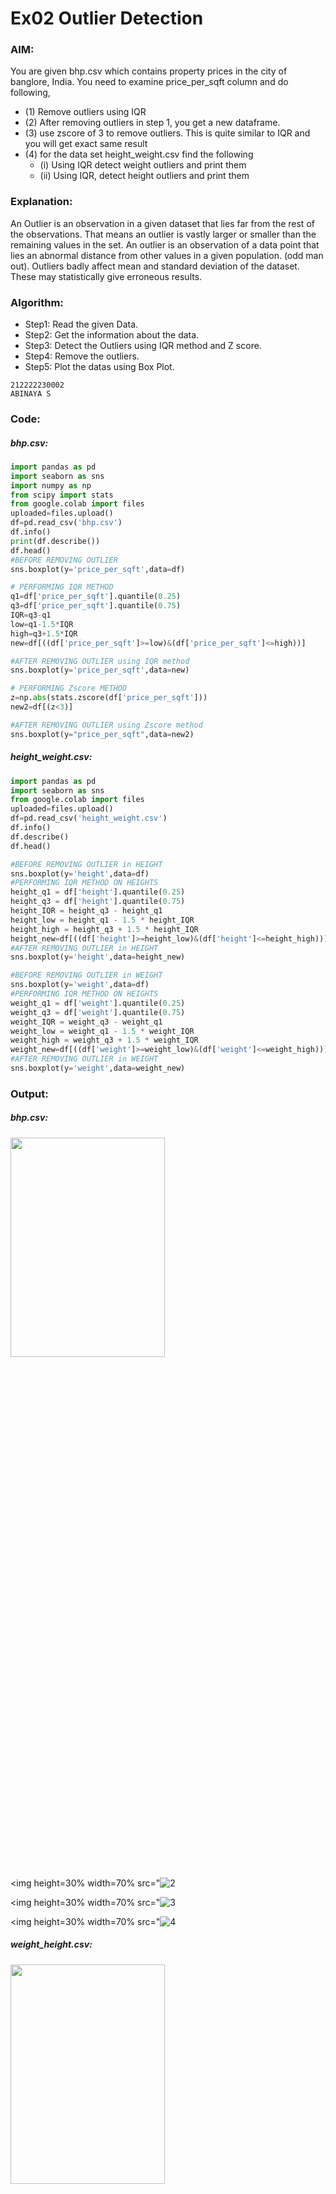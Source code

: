 # Ex02 Outlier Detection
### AIM:  
You are given bhp.csv which contains property prices in the city of banglore, India. You need to examine price_per_sqft column and do following,
- (1) Remove outliers using IQR
- (2) After removing outliers in step 1, you get a new dataframe.
- (3) use zscore of 3 to remove outliers. This is quite similar to IQR and you will get exact same result
- (4) for the data set height_weight.csv find the following
  - (i) Using IQR detect weight outliers and print them
  - (ii) Using IQR, detect height outliers and print them
### Explanation:
An Outlier is an observation in a given dataset that lies far from the rest of the observations. That means an outlier is vastly larger or smaller than the remaining values in the set.
An outlier is an observation of a data point that lies an abnormal distance from other values in a given population. (odd man out).
Outliers badly affect mean and standard deviation of the dataset. These may statistically give erroneous results.
### Algorithm:
- Step1: Read the given Data.
- Step2: Get the information about the data.
- Step3: Detect the Outliers using IQR method and Z score.
- Step4: Remove the outliers.
- Step5: Plot the datas using Box Plot.
```
212222230002
ABINAYA S
```
### Code:
##### bhp.csv:
```Python
import pandas as pd
import seaborn as sns
import numpy as np
from scipy import stats
from google.colab import files
uploaded=files.upload()
df=pd.read_csv('bhp.csv')
df.info()
print(df.describe())
df.head()
#BEFORE REMOVING OUTLIER
sns.boxplot(y='price_per_sqft',data=df)

# PERFORMING IQR METHOD
q1=df['price_per_sqft'].quantile(0.25)
q3=df['price_per_sqft'].quantile(0.75)
IQR=q3-q1
low=q1-1.5*IQR
high=q3+1.5*IQR
new=df[((df['price_per_sqft']>=low)&(df['price_per_sqft']<=high))]

#AFTER REMOVING OUTLIER using IQR method
sns.boxplot(y='price_per_sqft',data=new)

# PERFORMING Zscore METHOD
z=np.abs(stats.zscore(df['price_per_sqft']))
new2=df[(z<3)]

#AFTER REMOVING OUTLIER using Zscore method
sns.boxplot(y="price_per_sqft",data=new2)
```
##### height_weight.csv:
```Python
import pandas as pd
import seaborn as sns
from google.colab import files
uploaded=files.upload()
df=pd.read_csv('height_weight.csv')
df.info()
df.describe()
df.head()

#BEFORE REMOVING OUTLIER in HEIGHT
sns.boxplot(y='height',data=df)
#PERFORMING IQR METHOD ON HEIGHTS
height_q1 = df['height'].quantile(0.25)
height_q3 = df['height'].quantile(0.75)
height_IQR = height_q3 - height_q1
height_low = height_q1 - 1.5 * height_IQR
height_high = height_q3 + 1.5 * height_IQR
height_new=df[((df['height']>=height_low)&(df['height']<=height_high))]
#AFTER REMOVING OUTLIER in HEIGHT
sns.boxplot(y='height',data=height_new)

#BEFORE REMOVING OUTLIER in WEIGHT
sns.boxplot(y='weight',data=df)
#PERFORMING IQR METHOD ON HEIGHTS
weight_q1 = df['weight'].quantile(0.25)
weight_q3 = df['weight'].quantile(0.75)
weight_IQR = weight_q3 - weight_q1
weight_low = weight_q1 - 1.5 * weight_IQR
weight_high = weight_q3 + 1.5 * weight_IQR
weight_new=df[((df['weight']>=weight_low)&(df['weight']<=weight_high))]
#AFTER REMOVING OUTLIER in WEIGHT
sns.boxplot(y='weight',data=weight_new)
```
### Output:
##### bhp.csv:

<img height=30% width=70% src="![1](https://github.com/abinayasangeetha/ODD2023---Datascience---Ex-02/assets/119393675/5768615e-246e-4320-8f09-aa5765346efa)">

<img height=30% width=70% src="![2](https://github.com/abinayasangeetha/ODD2023---Datascience---Ex-02/assets/119393675/3bdef95e-fae0-47c1-b7b3-68f79bcceb30)

<img height=30% width=70% src="![3](https://github.com/abinayasangeetha/ODD2023---Datascience---Ex-02/assets/119393675/6409d819-3af9-4a82-87fb-e9b92af337d1)

<img height=30% width=70% src="![4](https://github.com/abinayasangeetha/ODD2023---Datascience---Ex-02/assets/119393675/c29237f2-9267-432c-84c4-6362f1d148af)

##### weight_height.csv:

<img height=30% width=70% src="![W1](https://github.com/abinayasangeetha/ODD2023---Datascience---Ex-02/assets/119393675/b1382ef8-6c0e-4484-ae5f-00847ea61599)">


<img height=30% width=70% src="![W2](https://github.com/abinayasangeetha/ODD2023---Datascience---Ex-02/assets/119393675/9bcbd4ae-a194-4773-9925-be6e19db3fd4)">


<img height=30% width=70% src="![W3](https://github.com/abinayasangeetha/ODD2023---Datascience---Ex-02/assets/119393675/a6cb741b-1abe-4db2-9666-4ba8319b4cc9)">

<img height=30% width=70% src="![W4](https://github.com/abinayasangeetha/ODD2023---Datascience---Ex-02/assets/119393675/f95aa03a-90ec-47ca-9415-3bcd1c847ca7)">

<img height=30% width=70% src="![W5](https://github.com/abinayasangeetha/ODD2023---Datascience---Ex-02/assets/119393675/57e6a181-650d-45d7-8e79-adb323a64334)">


### Result:
Hence the given set of data is read and the outliers are removed using the IQR method and Zscore method.
